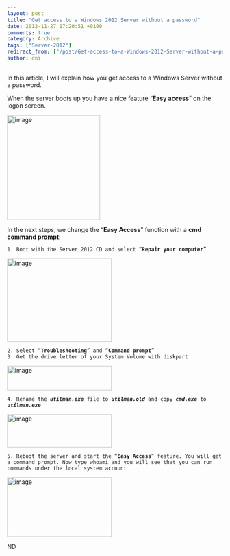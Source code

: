 ```yaml
---
layout: post
title: "Get access to a Windows 2012 Server without a password"
date: 2012-11-27 17:20:51 +0100
comments: true
category: Archive
tags: ["Server-2012"]
redirect_from: ["/post/Get-access-to-a-Windows-2012-Server-without-a-password", "/post/get-access-to-a-windows-2012-server-without-a-password"]
author: dni
---
```

<!-- more -->
<p>In this article, I will explain how you get access to a Windows Server without a password.</p>  <p>When the server boots up you have a nice feature “<strong>Easy access</strong>” on the logon screen. </p>  <p><a href="/assets/archive/image_467.png"><img title="image" style="border-left-width: 0px; border-right-width: 0px; background-image: none; border-bottom-width: 0px; padding-top: 0px; padding-left: 0px; margin: 0px; display: inline; padding-right: 0px; border-top-width: 0px" border="0" alt="image" src="/assets/archive/image_thumb_465.png" width="217" height="244" /></a></p>  <p>In the next steps, we change the “<strong>Easy Access</strong>” function with a <strong>cmd command prompt</strong>:</p>  <p><code>1. Boot with the Server 2012 CD and select “<strong>Repair your computer</strong>”</code></p>  <p><a href="/assets/archive/image_468.png"><img title="image" style="border-left-width: 0px; border-right-width: 0px; background-image: none; border-bottom-width: 0px; padding-top: 0px; padding-left: 0px; margin: 0px; display: inline; padding-right: 0px; border-top-width: 0px" border="0" alt="image" src="/assets/archive/image_thumb_466.png" width="244" height="194" /></a></p>  <p><code>2. Select “<strong>Troubleshooting</strong>” and “<strong>Command prompt</strong>”       <br />3. Get the drive letter of your System Volume with diskpart</code></p>  <p><a href="/assets/archive/image_469.png"><img title="image" style="border-left-width: 0px; border-right-width: 0px; background-image: none; border-bottom-width: 0px; padding-top: 0px; padding-left: 0px; margin: 0px; display: inline; padding-right: 0px; border-top-width: 0px" border="0" alt="image" src="/assets/archive/image_thumb_467.png" width="244" height="57" /></a></p>  <p><code>4. Rename the <strong><em>utilman.exe </em></strong>file to <strong><em>utilman.old </em></strong>and copy <strong><em>cmd.exe </em></strong>to <strong><em>utilman.exe</em></strong></code></p>  <p><a href="/assets/archive/image_470.png"><img title="image" style="border-left-width: 0px; border-right-width: 0px; background-image: none; border-bottom-width: 0px; padding-top: 0px; padding-left: 0px; margin: 0px; display: inline; padding-right: 0px; border-top-width: 0px" border="0" alt="image" src="/assets/archive/image_thumb_468.png" width="244" height="77" /></a></p>  <p><code>5. Reboot the server and start the “<strong>Easy Access</strong>” feature. You will get a command prompt. Now type whoami and you will see that you can run commands under the local system account</code></p>  <p><a href="/assets/archive/image_471.png"><img title="image" style="border-left-width: 0px; border-right-width: 0px; background-image: none; border-bottom-width: 0px; padding-top: 0px; padding-left: 0px; margin: 0px; display: inline; padding-right: 0px; border-top-width: 0px" border="0" alt="image" src="/assets/archive/image_thumb_469.png" width="244" height="139" /></a></p>  <p>ND</p>


